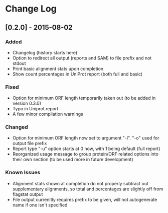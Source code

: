 # Change Log

## [0.2.0] - 2015-08-02
### Added
- Changelog (history starts here)
- Option to redirect all output (reports and SAM) to file prefix and not stdout
- Print basic alignment stats upon completion
- Show count percentages in UniProt report (both full and basic)

### Fixed
- Option for minimum ORF length temporarily taken out (to be added in version 0.3.0)
- Typo in Uniprot report
- A few minor compilation warnings

### Changed
- Option for minimum ORF length now set to argument "-l".  "-o" used for output file prefix
- Report type "-u" option starts at 0 now, with 1 being default (full report)
- Reorganized usage message to group protein/ORF related options into their own section (to be used more in future development)

### Known Issues
- Alignment stats shown at completion do not properly subtract out supplementary alignments, so total and percentages are slightly off from flagstat output
- File output currenltly requires prefix to be given, will not autogenerate name if one isn't specified

